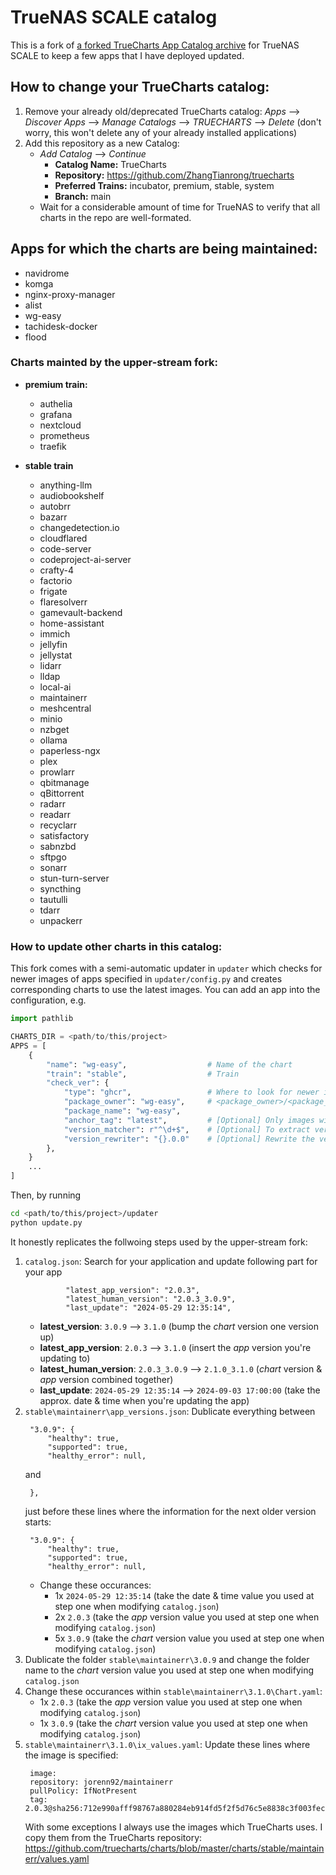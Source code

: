 # TrueNAS SCALE catalog

This is a fork of [a forked TrueCharts App Catalog archive](https://github.com/v3DJG6GL/truecharts_archive) for TrueNAS SCALE to keep a few apps that I have deployed updated.

## How to change your TrueCharts catalog:
1.  Remove your already old/deprecated TrueCharts catalog: _Apps_ --> _Discover Apps_ --> _Manage Catalogs_ --> _TRUECHARTS_ --> _Delete_ (don't worry, this won't delete any of your already installed applications)
2.  Add this repository as a new Catalog:
    +  _Add Catalog_ --> _Continue_
        - **Catalog Name:** TrueCharts
        - **Repository:** https://github.com/ZhangTianrong/truecharts
        - **Preferred Trains:** incubator, premium, stable, system
        - **Branch:** main
    + Wait for a considerable amount of time for TrueNAS to verify that all charts in the repo are well-formated.

## Apps for which the charts are being maintained:

+ navidrome
+ komga
+ nginx-proxy-manager
+ alist
+ wg-easy
+ tachidesk-docker
+ flood

### Charts mainted by the upper-stream fork:

- **premium train:**
  - authelia
  - grafana
  - nextcloud
  - prometheus
  - traefik

- **stable train**
  - anything-llm
  - audiobookshelf
  - autobrr
  - bazarr
  - changedetection.io
  - cloudflared
  - code-server
  - codeproject-ai-server
  - crafty-4
  - factorio
  - frigate
  - flaresolverr
  - gamevault-backend
  - home-assistant
  - immich
  - jellyfin
  - jellystat
  - lidarr
  - lldap
  - local-ai
  - maintainerr
  - meshcentral
  - minio
  - nzbget
  - ollama
  - paperless-ngx
  - plex
  - prowlarr
  - qbitmanage
  - qBittorrent
  - radarr
  - readarr
  - recyclarr
  - satisfactory
  - sabnzbd
  - sftpgo
  - sonarr
  - stun-turn-server
  - syncthing
  - tautulli
  - tdarr
  - unpackerr


### How to update other charts in this catalog:

This fork comes with a semi-automatic updater in `updater` which checks for newer images of apps specified in `updater/config.py` and creates corresponding charts to use the latest images. You can add an app into the configuration, e.g.

```python
import pathlib

CHARTS_DIR = <path/to/this/project>
APPS = [
    {
        "name": "wg-easy",                  # Name of the chart
        "train": "stable",                  # Train
        "check_ver": {
            "type": "ghcr",                 # Where to look for newer images. GitHub (ghcr) or DockerHub (dockerhub)
            "package_owner": "wg-easy",     # <package_owner>/<package_name> is the repo for the images
            "package_name": "wg-easy",
            "anchor_tag": "latest",         # [Optional] Only images with the <anchor_tag> are considered when updating.
            "version_matcher": r"^\d+$",    # [Optional] To extract version from tag
            "version_rewriter": "{}.0.0"    # [Optional] Rewrite the version from tag into another format
        },
    }
    ...
]
```

Then, by running

```bash
cd <path/to/this/project>/updater
python update.py
```

It honestly replicates the follwoing steps used by the upper-stream fork:

1. `catalog.json`:
   Search for your application and update following part for your app
   ```"latest_version": "3.0.9",
            "latest_app_version": "2.0.3",
            "latest_human_version": "2.0.3_3.0.9",
            "last_update": "2024-05-29 12:35:14",
   ```
   - **latest_version**: `3.0.9` --> `3.1.0` (bump the _chart_ version one version up)
   - **latest_app_version**: `2.0.3` --> `3.1.0` (insert the _app_ version you're updating to)
   - **latest_human_version**: `2.0.3_3.0.9` --> `2.1.0_3.1.0` (_chart_ version & _app_ version combined together)
   - **last_update**: `2024-05-29 12:35:14` --> `2024-09-03 17:00:00` (take the approx. date & time when you're updating the app)
2. `stable\maintainerr\app_versions.json`:
   Dublicate everything between
   ```
    "3.0.9": {
        "healthy": true,
        "supported": true,
        "healthy_error": null,
   ```
   and
   ```
    },
   ```
   just before these lines where the information for the next older version starts:
   ```
    "3.0.9": {
        "healthy": true,
        "supported": true,
        "healthy_error": null,
   ```
   - Change these occurances:
     - 1x `2024-05-29 12:35:14` (take the date & time value you used at step one when modifying `catalog.json`)
     - 2x `2.0.3` (take the _app_ version value you used at step one when modifying `catalog.json`)
     - 5x `3.0.9` (take the _chart_ version value you used at step one when modifying `catalog.json`)
3. Dublicate the folder `stable\maintainerr\3.0.9` and change the folder name to the _chart_ version value you used at step one when modifying `catalog.json`
4. Change these occurances within `stable\maintainerr\3.1.0\Chart.yaml`:
   - 1x `2.0.3` (take the _app_ version value you used at step one when modifying `catalog.json`)
   - 1x `3.0.9` (take the _chart_ version value you used at step one when modifying `catalog.json`)
5. `stable\maintainerr\3.1.0\ix_values.yaml`:
   Update these lines where the image is specified:
   ```
   	image:
   	repository: jorenn92/maintainerr
   	pullPolicy: IfNotPresent
   	tag: 2.0.3@sha256:712e990afff98767a880284eb914fd5f2f5d76c5e8838c3f003fecdeb045b912
   ```
   With some exceptions I always use the images which TrueCharts uses. I copy them from the TrueCharts repository:
   https://github.com/truecharts/charts/blob/master/charts/stable/maintainerr/values.yaml
